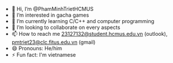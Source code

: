 - 👋 Hi, I’m @PhamMinhTrietHCMUS
- 👀 I’m interested in gacha games
- 🌱 I’m currently learning C/C++ and computer programming
- 💞️ I’m looking to collaborate on every aspects
- 📫 How to reach me 23127132@student.hcmus.edu.vn (outlook), pmtriet23@clc.fitus.edu.vn (gmail)
- 😄 Pronouns: He/him
- ⚡ Fun fact: I'm vietnamese

<!---
PhamMinhTrietHCMUS/PhamMinhTrietHCMUS is a ✨ special ✨ repository because its `README.md` (this file) appears on your GitHub profile.
You can click the Preview link to take a look at your changes.
--->
